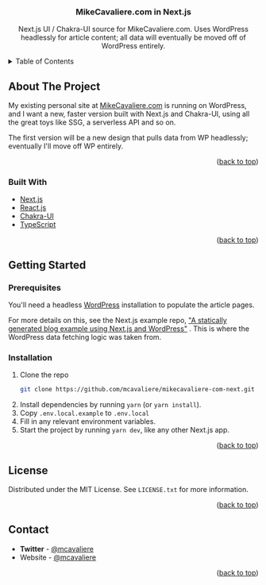 <div id="top"></div>

<h3 align="center">MikeCavaliere.com in Next.js</h3>

  <p align="center">
    Next.js UI / Chakra-UI source for MikeCavaliere.com. Uses WordPress headlessly for article content; all data will eventually be moved off of WordPress entirely.
  </p>
</div>

<!-- TABLE OF CONTENTS -->
<details>
  <summary>Table of Contents</summary>
  <ol>
    <li>
      <a href="#about-the-project">About The Project</a>
      <ul>
        <li><a href="#built-with">Built With</a></li>
      </ul>
    </li>
    <li>
      <a href="#getting-started">Getting Started</a>
      <ul>
        <li><a href="#prerequisites">Prerequisites</a></li>
        <li><a href="#installation">Installation</a></li>
      </ul>
    </li>
    <li><a href="#usage">Usage</a></li>
    <li><a href="#roadmap">Roadmap</a></li>
    <li><a href="#contributing">Contributing</a></li>
    <li><a href="#license">License</a></li>
    <li><a href="#contact">Contact</a></li>
    <li><a href="#acknowledgments">Acknowledgments</a></li>
  </ol>
</details>

<!-- ABOUT THE PROJECT -->

## About The Project

My existing personal site at [MikeCavaliere.com](https://mikecavaliere.com/) is running on WordPress, and I want a new, faster version built with Next.js and Chakra-UI, using all the great toys like SSG, a serverless API and so on. 

The first version will be a new design that pulls data from WP headlessly; eventually I'll move off WP entirely. 

<p align="right">(<a href="#top">back to top</a>)</p>

### Built With

- [Next.js](https://nextjs.org/)
- [React.js](https://reactjs.org/)
- [Chakra-UI](https://chakra-ui.com/)
- [TypeScript](https://www.typescriptlang.org/)

<p align="right">(<a href="#top">back to top</a>)</p>

<!-- GETTING STARTED -->

## Getting Started

### Prerequisites

You'll need a headless [WordPress](https://wordpress.org) installation to populate the article pages.

For more details on this, see the Next.js example repo, ["A statically generated blog example using Next.js and WordPress"](https://nextjs.org/docs/basic-features/pages) . This is where the WordPress data fetching logic was taken from.

### Installation

1. Clone the repo
   ```sh
   git clone https://github.com/mcavaliere/mikecavaliere-com-next.git
   ```
1. Install dependencies by running `yarn` (or `yarn install`).
1. Copy `.env.local.example` to `.env.local`
1. Fill in any relevant environment variables.
1. Start the project by running `yarn dev`, like any other Next.js app.

<p align="right">(<a href="#top">back to top</a>)</p>

<!-- USAGE EXAMPLES -->

<!-- LICENSE -->

## License

Distributed under the MIT License. See `LICENSE.txt` for more information.

<p align="right">(<a href="#top">back to top</a>)</p>

<!-- CONTACT -->

## Contact

* **Twitter** - [@mcavaliere](https://twitter.com/mcavaliere)
* Website - [@mcavaliere](https://mikecavaliere.com)

<p align="right">(<a href="#top">back to top</a>)</p>

